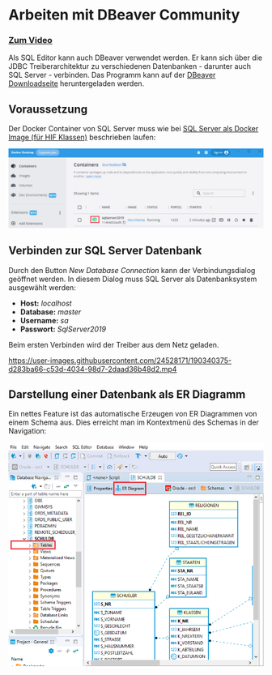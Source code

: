 # Arbeiten mit DBeaver Community

### [Zum Video](https://youtu.be/QGXhF5uC0Co)

Als SQL Editor kann auch DBeaver verwendet werden. Er kann sich über die JDBC Treiberarchitektur
zu verschiedenen Datenbanken - darunter auch SQL Server - verbinden. Das Programm kann auf
der [DBeaver Downloadseite](https://dbeaver.io/download/) heruntergeladen werden.

## Voraussetzung

Der Docker Container von SQL Server muss wie bei [SQL Server als Docker Image (für HIF Klassen)](https://github.com/schletz/Dbi2Sem/blob/master/01_SQLServer/README.md)
beschrieben laufen:

![](docker_sql_server.png)

## Verbinden zur SQL Server Datenbank

Durch den Button *New Database Connection* kann der Verbindungsdialog geöffnet werden. In diesem Dialog
muss SQL Server als Datenbanksystem ausgewählt werden:

- **Host:** *localhost*
- **Database:** *master*
- **Username:** *sa*
- **Passwort:** *SqlServer2019*

Beim ersten Verbinden wird der Treiber aus dem Netz geladen.

https://user-images.githubusercontent.com/24528171/190340375-d283ba66-c53d-4034-98d7-2daad36b48d2.mp4

## Darstellung einer Datenbank als ER Diagramm

Ein nettes Feature ist das automatische Erzeugen von ER Diagrammen von einem Schema aus. Dies erreicht
man im Kontextmenü des Schemas in der Navigation:

![](er_diagram.png)

